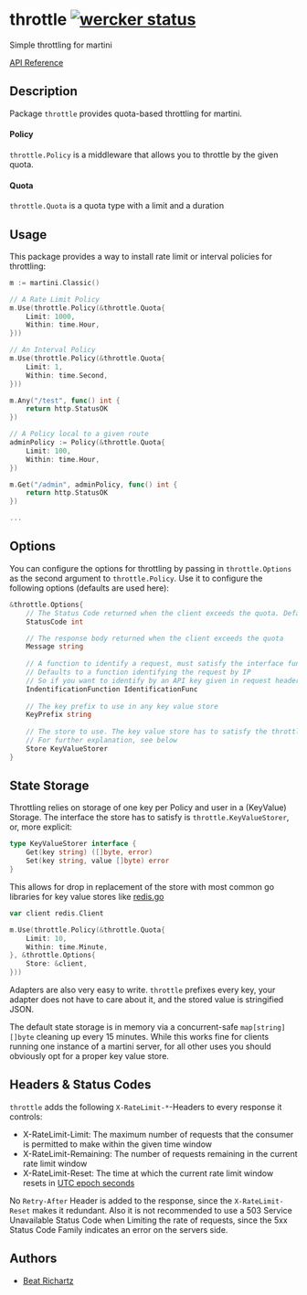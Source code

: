 # throttle [![wercker status](https://app.wercker.com/status/84d018aa743df8a471791d0e39ef3b80/s/ "wercker status")](https://app.wercker.com/project/bykey/84d018aa743df8a471791d0e39ef3b80)

Simple throttling for martini

[API Reference](http://godoc.org/github.com/beatrichartz/throttle)

## Description

Package `throttle` provides quota-based throttling for martini.

#### Policy

`throttle.Policy` is a middleware that allows you to throttle by the given quota.

#### Quota

`throttle.Quota` is a quota type with a limit and a duration

## Usage

This package provides a way to install rate limit or interval policies for throttling:

```go
m := martini.Classic()

// A Rate Limit Policy
m.Use(throttle.Policy(&throttle.Quota{
	Limit: 1000,
	Within: time.Hour,
}))

// An Interval Policy
m.Use(throttle.Policy(&throttle.Quota{
	Limit: 1,
	Within: time.Second,
}))

m.Any("/test", func() int {
	return http.StatusOK
})

// A Policy local to a given route
adminPolicy := Policy(&throttle.Quota{
	Limit: 100,
	Within: time.Hour,
})

m.Get("/admin", adminPolicy, func() int {
	return http.StatusOK
})

...
```

## Options
You can configure the options for throttling by passing in ``throttle.Options`` as the second argument to ``throttle.Policy``. Use it to configure the following options (defaults are used here):

```go
&throttle.Options{
	// The Status Code returned when the client exceeds the quota. Defaults to 429 Too Many Requests
	StatusCode int

	// The response body returned when the client exceeds the quota
	Message string
	
	// A function to identify a request, must satisfy the interface func(*http.Request)string
	// Defaults to a function identifying the request by IP
	// So if you want to identify by an API key given in request headers, configure this option
	IndentificationFunction IdentificationFunc
	
	// The key prefix to use in any key value store
	KeyPrefix string
	
	// The store to use. The key value store has to satisfy the throttle.KeyValueStorer interface
	// For further explanation, see below
	Store KeyValueStorer
}
```

## State Storage
Throttling relies on storage of one key per Policy and user in a (KeyValue) Storage. The interface the store has to satisfy is ``throttle.KeyValueStorer``, or, more explicit:

```go
type KeyValueStorer interface {
	Get(key string) ([]byte, error)
	Set(key string, value []byte) error
}
```

This allows for drop in replacement of the store with most common go libraries for key value stores like [redis.go](https://github.com/hoisie/redis)

```go
var client redis.Client

m.Use(throttle.Policy(&throttle.Quota{
	Limit: 10,
	Within: time.Minute,
}, &throttle.Options{
	Store: &client,
}))
```

Adapters are also very easy to write. ``throttle`` prefixes every key, your adapter does not have to care about it, and the stored value is stringified JSON.

The default state storage is in memory via a concurrent-safe `map[string][]byte` cleaning up every 15 minutes. While this works fine for clients running one instance of a martini server, for all other uses you should obviously opt for a proper key value store.

## Headers & Status Codes
``throttle`` adds the following ``X-RateLimit-*``-Headers to every response it controls:

- X-RateLimit-Limit: The maximum number of requests that the consumer is permitted to make within the given time window
- X-RateLimit-Remaining: The number of requests remaining in the current rate limit window
- X-RateLimit-Reset: The time at which the current rate limit window resets in [UTC epoch seconds](http://en.wikipedia.org/wiki/Unix_time)

No ``Retry-After`` Header is added to the response, since the ``X-RateLimit-Reset`` makes it redundant. Also it is not recommended to use a 503 Service Unavailable Status Code when Limiting the rate of requests, since the 5xx Status Code Family indicates an error on the servers side.

## Authors

* [Beat Richartz](https://github.com/beatrichartz)
